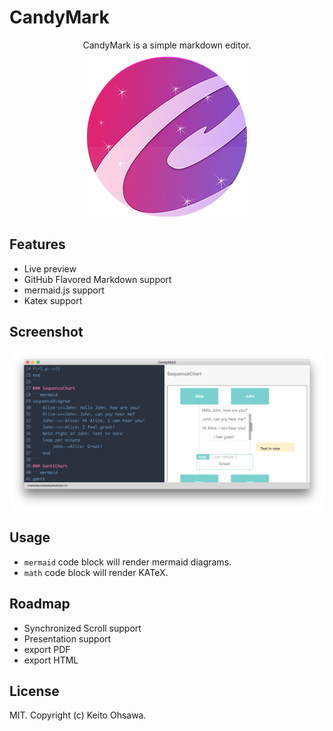 # CandyMark
<p style="text-align:center;margin:10px;">CandyMark is a simple markdown editor.</p>
<div style="text-align:center;margin:10px">
<img src="./icon.png">
</div>

## Features
- Live preview
- GitHub Flavored Markdown support
- mermaid.js support
- Katex support

## Screenshot
![](./screen.png)

## Usage
- `mermaid` code block will render mermaid diagrams.
- `math` code block will render KATeX.

## Roadmap
- Synchronized Scroll support
- Presentation support
- export PDF
- export HTML

## License
MIT. Copyright (c) Keito Ohsawa.
